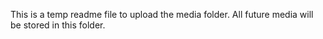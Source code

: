 This is a temp readme file to upload the media folder. 
All future media will be stored in this folder.
